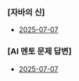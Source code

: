 ### [자바의 신]
- [2025-07-07](../study/book/god-of-java/20250707.md) 

### [AI 멘토 문제 답변]
- [2025-07-07](../ai-mentor/20250707.md)